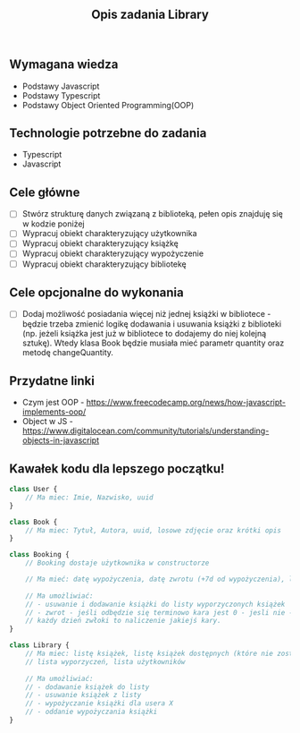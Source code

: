 <h2 align="center">Opis zadania Library </h2>

<br>

## Wymagana wiedza
- Podstawy Javascript
- Podstawy Typescript
- Podstawy Object Oriented Programming(OOP)
 
## Technologie potrzebne do zadania

- Typescript
- Javascript

## Cele główne

* [ ] Stwórz strukturę danych związaną z biblioteką, pełen opis znajduję się w kodzie poniżej
* [ ] Wypracuj obiekt charakteryzujący użytkownika
* [ ] Wypracuj obiekt charakteryzujący książkę
* [ ] Wypracuj obiekt charakteryzujący wypożyczenie
* [ ] Wypracuj obiekt charakteryzujący bibliotekę

## Cele opcjonalne do wykonania

* [ ] Dodaj możliwość posiadania więcej niż jednej książki w bibliotece - będzie trzeba zmienić logikę dodawania i usuwania książki z biblioteki (np. jeżeli książka jest już w bibliotece to dodajemy do niej kolejną sztukę). Wtedy klasa Book będzie musiała mieć parametr quantity oraz metodę changeQuantity.

## Przydatne linki

- Czym jest OOP - https://www.freecodecamp.org/news/how-javascript-implements-oop/
- Object w JS - https://www.digitalocean.com/community/tutorials/understanding-objects-in-javascript

## Kawałek kodu dla lepszego początku!

```javascript
class User {
    // Ma miec: Imie, Nazwisko, uuid
} 

class Book {
    // Ma miec: Tytuł, Autora, uuid, losowe zdjęcie oraz krótki opis
}

class Booking {
    // Booking dostaje użytkownika w constructorze

    // Ma mieć: datę wypożyczenia, datę zwrotu (+7d od wypożyczenia), listę wypożyczonych książek, kara
    
    // Ma umożliwiać: 
    // - usuwanie i dodawanie książki do listy wyporzyczonych książek
    // - zwrot - jeśli odbędzie się terminowo kara jest 0 - jesli nie - 
    // każdy dzień zwłoki to naliczenie jakiejś kary. 
}

class Library {
    // Ma miec: listę książek, listę książek dostępnych (które nie zostały wyporzyczone),
    // lista wyporzyczeń, lista użytkowników
    
    // Ma umożliwiać: 
    // - dodawanie książek do listy
    // - usuwanie książek z listy
    // - wypożyczanie książki dla usera X
    // - oddanie wypożyczania książki
}
```
